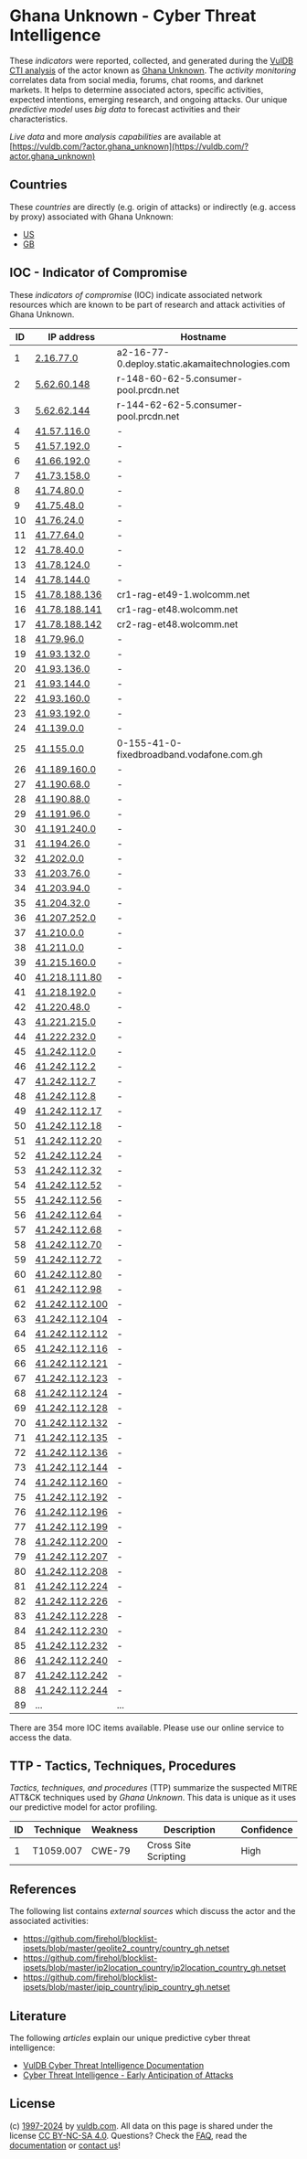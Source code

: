 # Ghana Unknown - Cyber Threat Intelligence

These _indicators_ were reported, collected, and generated during the [VulDB CTI analysis](https://vuldb.com/?kb.cti) of the actor known as [Ghana Unknown](https://vuldb.com/?actor.ghana_unknown). The _activity monitoring_ correlates data from social media, forums, chat rooms, and darknet markets. It helps to determine associated actors, specific activities, expected intentions, emerging research, and ongoing attacks. Our unique _predictive model_ uses _big data_ to forecast activities and their characteristics.

_Live data_ and more _analysis capabilities_ are available at [https://vuldb.com/?actor.ghana_unknown](https://vuldb.com/?actor.ghana_unknown)

## Countries

These _countries_ are directly (e.g. origin of attacks) or indirectly (e.g. access by proxy) associated with Ghana Unknown:

* [US](https://vuldb.com/?country.us)
* [GB](https://vuldb.com/?country.gb)

## IOC - Indicator of Compromise

These _indicators of compromise_ (IOC) indicate associated network resources which are known to be part of research and attack activities of Ghana Unknown.

ID | IP address | Hostname | Campaign | Confidence
-- | ---------- | -------- | -------- | ----------
1 | [2.16.77.0](https://vuldb.com/?ip.2.16.77.0) | a2-16-77-0.deploy.static.akamaitechnologies.com | - | High
2 | [5.62.60.148](https://vuldb.com/?ip.5.62.60.148) | r-148-60-62-5.consumer-pool.prcdn.net | - | High
3 | [5.62.62.144](https://vuldb.com/?ip.5.62.62.144) | r-144-62-62-5.consumer-pool.prcdn.net | - | High
4 | [41.57.116.0](https://vuldb.com/?ip.41.57.116.0) | - | - | High
5 | [41.57.192.0](https://vuldb.com/?ip.41.57.192.0) | - | - | High
6 | [41.66.192.0](https://vuldb.com/?ip.41.66.192.0) | - | - | High
7 | [41.73.158.0](https://vuldb.com/?ip.41.73.158.0) | - | - | High
8 | [41.74.80.0](https://vuldb.com/?ip.41.74.80.0) | - | - | High
9 | [41.75.48.0](https://vuldb.com/?ip.41.75.48.0) | - | - | High
10 | [41.76.24.0](https://vuldb.com/?ip.41.76.24.0) | - | - | High
11 | [41.77.64.0](https://vuldb.com/?ip.41.77.64.0) | - | - | High
12 | [41.78.40.0](https://vuldb.com/?ip.41.78.40.0) | - | - | High
13 | [41.78.124.0](https://vuldb.com/?ip.41.78.124.0) | - | - | High
14 | [41.78.144.0](https://vuldb.com/?ip.41.78.144.0) | - | - | High
15 | [41.78.188.136](https://vuldb.com/?ip.41.78.188.136) | cr1-rag-et49-1.wolcomm.net | - | High
16 | [41.78.188.141](https://vuldb.com/?ip.41.78.188.141) | cr1-rag-et48.wolcomm.net | - | High
17 | [41.78.188.142](https://vuldb.com/?ip.41.78.188.142) | cr2-rag-et48.wolcomm.net | - | High
18 | [41.79.96.0](https://vuldb.com/?ip.41.79.96.0) | - | - | High
19 | [41.93.132.0](https://vuldb.com/?ip.41.93.132.0) | - | - | High
20 | [41.93.136.0](https://vuldb.com/?ip.41.93.136.0) | - | - | High
21 | [41.93.144.0](https://vuldb.com/?ip.41.93.144.0) | - | - | High
22 | [41.93.160.0](https://vuldb.com/?ip.41.93.160.0) | - | - | High
23 | [41.93.192.0](https://vuldb.com/?ip.41.93.192.0) | - | - | High
24 | [41.139.0.0](https://vuldb.com/?ip.41.139.0.0) | - | - | High
25 | [41.155.0.0](https://vuldb.com/?ip.41.155.0.0) | 0-155-41-0-fixedbroadband.vodafone.com.gh | - | High
26 | [41.189.160.0](https://vuldb.com/?ip.41.189.160.0) | - | - | High
27 | [41.190.68.0](https://vuldb.com/?ip.41.190.68.0) | - | - | High
28 | [41.190.88.0](https://vuldb.com/?ip.41.190.88.0) | - | - | High
29 | [41.191.96.0](https://vuldb.com/?ip.41.191.96.0) | - | - | High
30 | [41.191.240.0](https://vuldb.com/?ip.41.191.240.0) | - | - | High
31 | [41.194.26.0](https://vuldb.com/?ip.41.194.26.0) | - | - | High
32 | [41.202.0.0](https://vuldb.com/?ip.41.202.0.0) | - | - | High
33 | [41.203.76.0](https://vuldb.com/?ip.41.203.76.0) | - | - | High
34 | [41.203.94.0](https://vuldb.com/?ip.41.203.94.0) | - | - | High
35 | [41.204.32.0](https://vuldb.com/?ip.41.204.32.0) | - | - | High
36 | [41.207.252.0](https://vuldb.com/?ip.41.207.252.0) | - | - | High
37 | [41.210.0.0](https://vuldb.com/?ip.41.210.0.0) | - | - | High
38 | [41.211.0.0](https://vuldb.com/?ip.41.211.0.0) | - | - | High
39 | [41.215.160.0](https://vuldb.com/?ip.41.215.160.0) | - | - | High
40 | [41.218.111.80](https://vuldb.com/?ip.41.218.111.80) | - | - | High
41 | [41.218.192.0](https://vuldb.com/?ip.41.218.192.0) | - | - | High
42 | [41.220.48.0](https://vuldb.com/?ip.41.220.48.0) | - | - | High
43 | [41.221.215.0](https://vuldb.com/?ip.41.221.215.0) | - | - | High
44 | [41.222.232.0](https://vuldb.com/?ip.41.222.232.0) | - | - | High
45 | [41.242.112.0](https://vuldb.com/?ip.41.242.112.0) | - | - | High
46 | [41.242.112.2](https://vuldb.com/?ip.41.242.112.2) | - | - | High
47 | [41.242.112.7](https://vuldb.com/?ip.41.242.112.7) | - | - | High
48 | [41.242.112.8](https://vuldb.com/?ip.41.242.112.8) | - | - | High
49 | [41.242.112.17](https://vuldb.com/?ip.41.242.112.17) | - | - | High
50 | [41.242.112.18](https://vuldb.com/?ip.41.242.112.18) | - | - | High
51 | [41.242.112.20](https://vuldb.com/?ip.41.242.112.20) | - | - | High
52 | [41.242.112.24](https://vuldb.com/?ip.41.242.112.24) | - | - | High
53 | [41.242.112.32](https://vuldb.com/?ip.41.242.112.32) | - | - | High
54 | [41.242.112.52](https://vuldb.com/?ip.41.242.112.52) | - | - | High
55 | [41.242.112.56](https://vuldb.com/?ip.41.242.112.56) | - | - | High
56 | [41.242.112.64](https://vuldb.com/?ip.41.242.112.64) | - | - | High
57 | [41.242.112.68](https://vuldb.com/?ip.41.242.112.68) | - | - | High
58 | [41.242.112.70](https://vuldb.com/?ip.41.242.112.70) | - | - | High
59 | [41.242.112.72](https://vuldb.com/?ip.41.242.112.72) | - | - | High
60 | [41.242.112.80](https://vuldb.com/?ip.41.242.112.80) | - | - | High
61 | [41.242.112.98](https://vuldb.com/?ip.41.242.112.98) | - | - | High
62 | [41.242.112.100](https://vuldb.com/?ip.41.242.112.100) | - | - | High
63 | [41.242.112.104](https://vuldb.com/?ip.41.242.112.104) | - | - | High
64 | [41.242.112.112](https://vuldb.com/?ip.41.242.112.112) | - | - | High
65 | [41.242.112.116](https://vuldb.com/?ip.41.242.112.116) | - | - | High
66 | [41.242.112.121](https://vuldb.com/?ip.41.242.112.121) | - | - | High
67 | [41.242.112.123](https://vuldb.com/?ip.41.242.112.123) | - | - | High
68 | [41.242.112.124](https://vuldb.com/?ip.41.242.112.124) | - | - | High
69 | [41.242.112.128](https://vuldb.com/?ip.41.242.112.128) | - | - | High
70 | [41.242.112.132](https://vuldb.com/?ip.41.242.112.132) | - | - | High
71 | [41.242.112.135](https://vuldb.com/?ip.41.242.112.135) | - | - | High
72 | [41.242.112.136](https://vuldb.com/?ip.41.242.112.136) | - | - | High
73 | [41.242.112.144](https://vuldb.com/?ip.41.242.112.144) | - | - | High
74 | [41.242.112.160](https://vuldb.com/?ip.41.242.112.160) | - | - | High
75 | [41.242.112.192](https://vuldb.com/?ip.41.242.112.192) | - | - | High
76 | [41.242.112.196](https://vuldb.com/?ip.41.242.112.196) | - | - | High
77 | [41.242.112.199](https://vuldb.com/?ip.41.242.112.199) | - | - | High
78 | [41.242.112.200](https://vuldb.com/?ip.41.242.112.200) | - | - | High
79 | [41.242.112.207](https://vuldb.com/?ip.41.242.112.207) | - | - | High
80 | [41.242.112.208](https://vuldb.com/?ip.41.242.112.208) | - | - | High
81 | [41.242.112.224](https://vuldb.com/?ip.41.242.112.224) | - | - | High
82 | [41.242.112.226](https://vuldb.com/?ip.41.242.112.226) | - | - | High
83 | [41.242.112.228](https://vuldb.com/?ip.41.242.112.228) | - | - | High
84 | [41.242.112.230](https://vuldb.com/?ip.41.242.112.230) | - | - | High
85 | [41.242.112.232](https://vuldb.com/?ip.41.242.112.232) | - | - | High
86 | [41.242.112.240](https://vuldb.com/?ip.41.242.112.240) | - | - | High
87 | [41.242.112.242](https://vuldb.com/?ip.41.242.112.242) | - | - | High
88 | [41.242.112.244](https://vuldb.com/?ip.41.242.112.244) | - | - | High
89 | ... | ... | ... | ...

There are 354 more IOC items available. Please use our online service to access the data.

## TTP - Tactics, Techniques, Procedures

_Tactics, techniques, and procedures_ (TTP) summarize the suspected MITRE ATT&CK techniques used by _Ghana Unknown_. This data is unique as it uses our predictive model for actor profiling.

ID | Technique | Weakness | Description | Confidence
-- | --------- | -------- | ----------- | ----------
1 | T1059.007 | CWE-79 | Cross Site Scripting | High

## References

The following list contains _external sources_ which discuss the actor and the associated activities:

* https://github.com/firehol/blocklist-ipsets/blob/master/geolite2_country/country_gh.netset
* https://github.com/firehol/blocklist-ipsets/blob/master/ip2location_country/ip2location_country_gh.netset
* https://github.com/firehol/blocklist-ipsets/blob/master/ipip_country/ipip_country_gh.netset

## Literature

The following _articles_ explain our unique predictive cyber threat intelligence:

* [VulDB Cyber Threat Intelligence Documentation](https://vuldb.com/?kb.cti)
* [Cyber Threat Intelligence - Early Anticipation of Attacks](https://www.scip.ch/en/?labs.20201022)

## License

(c) [1997-2024](https://vuldb.com/?kb.changelog) by [vuldb.com](https://vuldb.com/?kb.about). All data on this page is shared under the license [CC BY-NC-SA 4.0](https://creativecommons.org/licenses/by-nc-sa/4.0/). Questions? Check the [FAQ](https://vuldb.com/?kb.faq), read the [documentation](https://vuldb.com/?kb) or [contact us](https://vuldb.com/?contact)!
